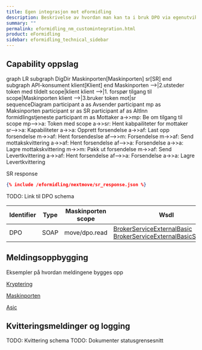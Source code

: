```yaml
---
title: Egen integrasjon mot eFormidling
description: Beskrivelse av hvordan man kan ta i bruk DPO via egenutviklet kode
summary: ""
permalink: eformidling_nm_customintegration.html
product: eFormidling
sidebar: eformidling_technical_sidebar
---
```


## Capability oppslag

<div class="mermaid">
graph LR 
  subgraph DigDir  
    Maskinporten[Maskinporten]
    sr[SR]
  end
  subgraph API-konsument
     klient[Klient]
  end
  Maskinporten -->|2.utsteder token med tildelt scope|klient
  klient -->|1. forspør tilgang til scope|Maskinporten
  klient -->|3.bruker token mot|sr
</div>

<div class="mermaid">
sequenceDiagram
    participant a as Avsender
    participant mp as Maksinporten
    participant sr as SR
    participant af as AltInn <br> formidlingstjeneste
    participant m as Mottaker
    a->>mp: Be om tilgang til scope
    mp-->>a: Token med scope
    a->>sr: Hent kabpailiteter for mottaker
    sr-->>a: Kapabiliteter
    a->>a: Opprett forsendelse
    a->>af: Last opp forsendelse
    m->>af: Hent forsendeslse
    af-->>m: Forsendelse
    m->>af: Send mottakskvittering
    a->>af: Hent forsendelse
    af-->>a: Forsendelse 
    a->>a: Lagre mottakskvittering
    m->>m: Pakk ut forsendelse
    m->>af: Send Levertkvittering
    a->>af: Hent forsendelse
    af-->>a: Forsendelse
    a->>a: Lagre Levertkvittering
<div>

SR response
```json
{% include /eformidling/nextmove/sr_response.json %}
```

TODO: Link til DPO schema




| Identifier | Type        | Maskinporten scope  | Wsdl| Tjenestebeskrivelse |
| -----------|-------------|---------------------|-----|---------------------|
| DPO        | SOAP        | move/dpo.read       | [BrokerServiceExternalBasic](https://www.altinn.no/ServiceEngineExternal/BrokerServiceExternalBasic.svc?wsdl) <br> [BrokerServiceExternalBasicStreamed](https://www.altinn.no/ServiceEngineExternal/BrokerServiceExternalBasicStreamed.svc?wsdl) |[Brokerservice dokumentasjon](https://altinn.github.io/docs/api/soap/grensesnitt/#brokerservice-formidlingstjenester-ws) |
 		

## Meldingsoppbygging

Eksempler på hvordan meldingene bygges opp

[Kryptering](https://github.com/difi/move-integrasjonspunkt/blob/master/dokumentpakking/src/main/java/no/difi/meldingsutveksling/dokumentpakking/service/CmsUtil.java)


[Maskinporten](https://github.com/difi/move-integrasjonspunkt/blob/master/security/src/main/java/no/difi/meldingsutveksling/auth/OidcTokenClient.java)


[Asic](https://github.com/difi/move-integrasjonspunkt/blob/master/integrasjonspunkt/src/main/java/no/difi/meldingsutveksling/nextmove/AsicHandler.java)


## Kvitteringsmeldinger og logging

TODO: Kvittering schema
TODO: Dokumenter statusgrensesnitt